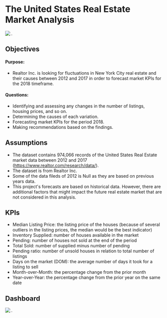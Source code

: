 # The United States Real Estate Market Analysis

<a href="https://github.com/hamid-rahbar/USRealEstateMarketAnalysisTableau/blob/main/P.0.png"><img align="left" width="auto" height="auto" src="https://github.com/hamid-rahbar/USRealEstateMarketAnalysisTableau/blob/main/P.0.png"></a>

.

## Objectives

#### Purpose: 
 - Realtor Inc. is looking for fluctuations in New York City real estate and their causes between 2012 and 2017 in order to forecast market KPIs for the 2018 timeframe. 

#### Questions: 
 - Identifying and assessing any changes in the number of listings, housing prices, and so on. 
 - Determining the causes of each variation. 
 - Forecasting market KPIs for the period 2018. 
 - Making recommendations based on the findings. 

## Assumptions

- The dataset contains 974,066 records of the United States Real Estate market data between 2012 and 2017 (https://www.realtor.com/research/data/).
- The dataset is from Realtor Inc.
- Some of the data fileds of 2012 is Null as they are based on previous years data.
- This project's forecasts are based on historical data. However, there are additional factors that might impact the future real estate market that are not considered in this analysis. 

## KPIs

- Median Listing Price: the listing price of the houses (because of several outliers in the listing prices, the median would be the best indicator) 
- Inventory Supplied: number of houses available in the market 
- Pending: number of houses not sold at the end of the period 
- Total Sold: number of supplied minus number of pending 
- Pending ratio: number of unsold houses in relation to total number of listings
- Days on the market (DOM): the average number of days it took for a listing to sell 
- Month-over-Month: the percentage change from the prior month 
- Year-over-Year: the percentage change from the prior year on the same date 

## Dashboard


<a href="https://github.com/hamid-rahbar/USRealEstateMarketAnalysisTableau/blob/main/P.1.Dashboard.png"><img align="left" width="auto" height="auto" src="https://github.com/hamid-rahbar/USRealEstateMarketAnalysisTableau/blob/main/P.1.Dashboard.png"></a>

.

## 

